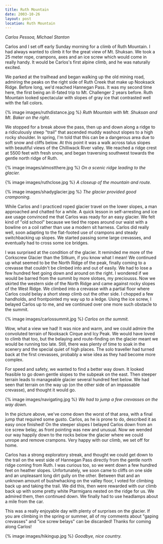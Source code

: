```yaml
---
title: Ruth Mountain
date: 2003-10-26
layout: post
location: Ruth Mountain
---
```


<i>Carlos Pessoa, Michael Stanton</i>


Carlos and I set off early Sunday morning for a climb of Ruth Mountain.
I had always wanted to climb it for the great view of Mt. Shuksan. We took a 25
meter rope, crampons, axes and an ice screw which would come in really handy.
It would be Carlos's first alpine climb, and he was naturally excited.


We parked at the trailhead and began walking up the old mining road, admiring
the peaks on the right side of Ruth Creek that make up Nooksack Ridge.
Before long, we'd reached Hannegan Pass. It was my second time here, the
first being an ill-fated trip to Mt. Challenger 2 years before. Ruth
Mountain looked spectacular with slopes of gray ice that contrasted well 
with the fall colors.



{% image images/ruthdistance.jpg %}
<i>Ruth Mountain with Mt. Shuksan and Mt. Baker on the right.</i>



We stopped for a break above the pass, then up and down along a ridge to
a ridiculously steep "trail" that ascended muddy washout slopes to a high 
rocky shoulder. In spring, I'm told that this can be a dangerous area
due to soft snow and cliffs below. At this point it was a walk across
talus slopes with beautiful views of the Chilliwack River valley.
We reached a ridge crest at 5500 feet with fresh snow, and began
traversing southwest towards the gentle north ridge of Ruth.



{% image images/almostthere.jpg %}
<i>On a scenic ridge leading to the glacier.</i>


{% image images/ruthclose.jpg %}
<i>A closeup of the mountain and route.</i>


{% image images/shadyglacier.jpg %}
<i>The glacier provided good cramponing.</i>



While Carlos and I practiced roped glacier travel on the lower slopes,
a man approached and chatted for a while. A quick lesson in self-arresting
and ice axe usage convinced me that Carlos was ready for an easy glacier.
We felt kind of "old school" because we tied the ropes around our waist with
a bowline on a coil rather than use a modern sit harness.
Carlos did really well, soon adapting to the flat-footed use of crampons and
steady switchbacking up slopes. We started passing some large crevasses,
and eventually had to cross some ice bridges.


I was surprised at the condition of the glacier. It reminded me more of the
Corkscrew Glacier than the Sitkum, if you know what I mean! We continued up
what seemed to be the North Ridge of the peak, finally coming to a crevasse
that couldn't be climbed into and out of easily. We had to lose a few hundred
feet going down and around on the right. I wondered if we would be barred
from the summit by more slotses, my preciousss. Now we skirted the
western side of the North Ridge and came against rocky slopes of the West
Ridge. We climbed into a crevasse with a partial floor where Carlos could
belay a short steep climb out the other side. I chopped a few handholds,
and frontpointed my way up to a ledge. Using the ice screw, I belayed
Carlos up to me, and we continued over one more such obstacle to the summit.



{% image images/carlossummit.jpg %}
<i>Carlos on the summit.</i>



Wow, what a view we had! It was nice and warm, and we could admire the
convoluted terrain of Nooksack Cirque and Icy Peak. We would have loved
to climb that too, but the belaying and route-finding on the glacier meant
we would be running too late. Still, there was plenty of time to soak in
the scenery and the special quiet of high places. The solo traveller had
turned back at the first crevasses, probably a wise idea as they had
become more complex.  


For speed and safety, we wanted to find a better way down. It looked feasible
to go down gentle slopes to the subpeak on the east. Then steeper terrain
leads to manageable glacier several hundred feet below. We had seen that
terrain on the way up (on the other side of an impassable crevasse), and 
thought it would go.



{% image images/navigating.jpg %}
<i>We had to jump a few crevasses on the way down.</i>



In the picture above, we've come down the worst of that area, with a final
jump that required some gusto. Carlos, as he is prone to do, described it 
as easy once finished! On the steeper slopes I belayed Carlos down from
an ice screw belay, as front pointing was new and unusual. Now we wended
our way happily down to the rocks below the glacier where we could unrope
and remove crampons. Very happy with our climb, we set off for home.


Carlos has a strong exploratory streak, and thought we could get down
to the trail on the west side of Hannegan Pass directly from the
gentle north ridge coming from Ruth. I was curious too, so we went down
a few hundred feet on heather slopes. Unfortunately, we soon came to
cliffs on one side and an unpleasant long dirt gully on the other.
Between that and an unknown amount of bushwhacking on the valley floor,
I voted for climbing back up and taking the trail. We did this, then
were rewarded with our climb back up with some pretty white Ptarmigans
nested on the ridge for us. We admired them, then continued down.
We finally had to use headlamps about a mile from the car.


This was a really enjoyable day with plenty of surprises on the glacier. If
you are climbing in the spring or summer, all of my comments about "gaping
crevasses" and "ice screw belays" can be discarded! Thanks for coming along
Carlos!



{% image images/hikingup.jpg %}
<i>Goodbye, nice country.</i>
